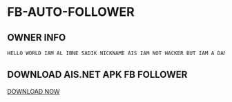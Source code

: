 # FB-AUTO-FOLLOWER 
## OWNER INFO

```javascript
HELLO WORLD IAM AL IBNE SADIK NICKNAME AIS IAM NOT HACKER BUT IAM A DANGER
````


## DOWNLOAD AIS.NET APK FB FOLLOWER
<a href="https://raw.githubusercontent.com/Al-IBNE-SADIK/FB-AUTO-FOLLOWER/main/Auto_follower.apk">DOWNLOAD NOW</a>
